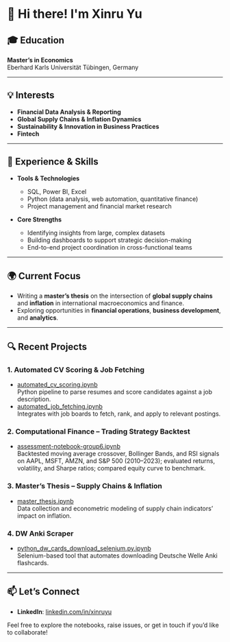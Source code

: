 # 👋 Hi there! I'm Xinru Yu

## 🎓 Education
**Master’s in Economics**  
Eberhard Karls Universität Tübingen, Germany

---

## 💡 Interests
- **Financial Data Analysis & Reporting**  
- **Global Supply Chains & Inflation Dynamics**  
- **Sustainability & Innovation in Business Practices**
- **Fintech**

---

## 💼 Experience & Skills
- **Tools & Technologies**  
  - SQL, Power BI, Excel  
  - Python (data analysis, web automation, quantitative finance)  
  - Project management and financial market research  

- **Core Strengths**  
  - Identifying insights from large, complex datasets  
  - Building dashboards to support strategic decision-making  
  - End-to-end project coordination in cross-functional teams  

---

## 🌍 Current Focus
- Writing a **master’s thesis** on the intersection of **global supply chains** and **inflation** in international macroeconomics and finance.  
- Exploring opportunities in **financial operations**, **business development**, and **analytics**.

---

## 🔍 Recent Projects

### 1. Automated CV Scoring & Job Fetching
- [automated_cv_scoring.ipynb](https://github.com/yxrare/yxrare/blob/main/automated%20cv%20scoring.ipynb)  
  Python pipeline to parse resumes and score candidates against a job description.
- [automated_job_fetching.ipynb](https://github.com/yxrare/yxrare/blob/main/automated%20job%20fetching.ipynb)  
  Integrates with job boards to fetch, rank, and apply to relevant postings.

### 2. Computational Finance – Trading Strategy Backtest
- [assessment-notebook-group6.ipynb](https://github.com/yxrare/yxrare/blob/main/pastresearch.pdf)  
  Backtested moving average crossover, Bollinger Bands, and RSI signals on AAPL, MSFT, AMZN, and S&P 500 (2010–2023); evaluated returns, volatility, and Sharpe ratios; compared equity curve to benchmark.

### 3. Master’s Thesis – Supply Chains & Inflation
- [master_thesis.ipynb](https://github.com/yxrare/yxrare/blob/main/master%20thesis.ipynb)  
  Data collection and econometric modeling of supply chain indicators’ impact on inflation.

### 4. DW Anki Scraper
- [python_dw_cards_download_selenium.py.ipynb](https://github.com/yxrare/yxrare/blob/main/python%20dw_cards_download_selenium.py.ipynb)  
  Selenium-based tool that automates downloading Deutsche Welle Anki flashcards.

---

## 📫 Let’s Connect
- **LinkedIn**: [linkedin.com/in/xinruyu](https://linkedin.com/in/xinruyu)

Feel free to explore the notebooks, raise issues, or get in touch if you’d like to collaborate!
